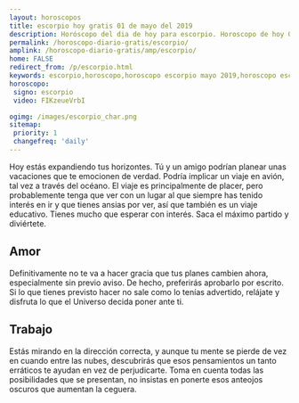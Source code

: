 ```yaml
---
layout: horoscopos
title: escorpio hoy gratis 01 de mayo del 2019 
description: Horóscopo del dia de hoy para escorpio. Horoscopo de hoy 01 de mayo del 2019. Las predicciones de amor, trabajo, vida personal gratis.
permalink: /horoscopo-diario-gratis/escorpio/
amplink: /horoscopo-diario-gratis/amp/escorpio/
home: FALSE
redirect_from: /p/escorpio.html
keywords: escorpio,horoscopo,horoscopo escorpio mayo 2019,horoscopo escorpio hoy,tarot escorpio mayo 2019,horoscopo escorpio,tarot escorpio hoy,horoscopo de hoy,horoscopo diario,tarot del amor,horoscopo de hoy escorpio,horoscopo diario del tarot, Horoscopo de hoy escorpio 01 de mayo del 2019,horóscopo del día, el horoscopo de hoy
horoscopo:
 signo: escorpio
 video: FIKzeueVrbI

ogimg: /images/escorpio_char.png
sitemap:
 priority: 1
 changefreq: 'daily'
---
```



Hoy estás expandiendo tus horizontes. Tú y un amigo podrían planear unas vacaciones que te emocionen de verdad. Podría implicar un viaje en avión, tal vez a través del océano. El viaje es principalmente de placer, pero probablemente tenga que ver con un lugar al que siempre has tenido interés en ir y que tienes ansias por ver, así que también es un viaje educativo. Tienes mucho que esperar con interés. Saca el máximo partido y diviértete.

## Amor

Definitivamente no te va a hacer gracia que tus planes cambien ahora, especialmente sin previo aviso. De hecho, preferirás aprobarlo por escrito. Si lo que tienes previsto hacer no sale como lo tenías advertido, relájate y disfruta lo que el Universo decida poner ante ti.

## Trabajo

Estás mirando en la dirección correcta, y aunque tu mente se pierde de vez en cuando entre las nubes, descubrirás que esos pensamientos un tanto erráticos te ayudan en vez de perjudicarte. Toma en cuenta todas las posibilidades que se presentan, no insistas en ponerte esos anteojos oscuros que aumentan la ceguera.